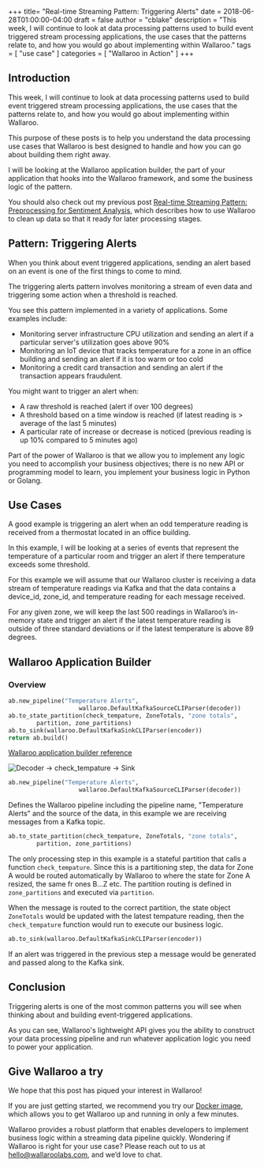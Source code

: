 +++
title= "Real-time Streaming Pattern: Triggering Alerts"
date = 2018-06-28T01:00:00-04:00
draft = false
author = "cblake"
description = "This week, I will continue to look at data processing patterns used to build event triggered stream processing applications, the use cases that the patterns relate to, and how you would go about implementing within Wallaroo."
tags = [
    "use case"
]
categories = [
    "Wallaroo in Action"
]
+++

## Introduction

This week, I will continue to look at data processing patterns used to build event triggered stream processing applications, the use cases that the patterns relate to, and how you would go about implementing within Wallaroo.

This purpose of these posts is to help you understand the data processing use cases that Wallaroo is best designed to handle and how you can go about building them right away.

I will be looking at the Wallaroo application builder, the part of your application that hooks into the Wallaroo framework, and some the business logic of the pattern.

You should also check out my previous post [Real-time Streaming Pattern: Preprocessing for Sentiment Analysis](https://blog.wallaroolabs.com/2018/06/real-time-streaming-pattern-preprocessing-for-sentiment-analysis/), which describes how to use Wallaroo to clean up data so that it ready for later processing stages.


## Pattern: Triggering Alerts

When you think about event triggered applications, sending an alert based on an event is one of the first things to come to mind.

The triggering alerts pattern involves monitoring a stream of even data and triggering some action when a threshold is reached.

You see this pattern implemented in a variety of applications.  Some examples include:

+ Monitoring server infrastructure CPU utilization and sending an alert if a particular server's utilization goes above 90%
+ Monitoring an IoT device that tracks temperature for a zone in an office building and sending an alert if it is too warm or too cold
+ Monitoring a credit card transaction and sending an alert if the transaction appears fraudulent.

You might want to trigger an alert when:

+ A raw threshold is reached (alert if over 100 degrees)
+ A threshold based on a time window is reached (if latest reading is > average of the last 5 minutes)
+ A particular rate of increase or decrease is noticed (previous reading is up 10% compared to 5 minutes ago)

Part of the power of Wallaroo is that we allow you to implement any logic you need to accomplish your business objectives; there is no new API or programming model to learn, you implement your business logic in Python or Golang.



## Use Cases

A good example is triggering an alert when an odd temperature reading is received from a thermostat located in an office building.

In this example, I will be looking at a series of events that represent the temperature of a particular room and trigger an alert if there temperature exceeds some threshold.

For this example we will assume that our Wallaroo cluster is receiving a data stream of temperature readings via Kafka and that the data contains a device_id, zone_id, and temperature reading for each message received.

For any given zone, we will keep the last 500 readings in Wallaroo’s in-memory state and trigger an alert if the latest temperature reading is outside of three standard deviations or if the latest temperature is above 89 degrees.  

## Wallaroo Application Builder

### Overview

```python
ab.new_pipeline("Temperature Alerts",
                    wallaroo.DefaultKafkaSourceCLIParser(decoder))
ab.to_state_partition(check_tempature, ZoneTotals, "zone totals",
        partition, zone_partitions)
ab.to_sink(wallaroo.DefaultKafkaSinkCLIParser(encoder))
return ab.build()
```

[Wallaroo application builder reference](https://docs.wallaroolabs.com/book/python/api.html#applicationbuilder)

![Decoder -> check_tempature -> Sink](/images/post/real-time-streaming-pattern-triggering-alerts/image1.png)


```python
ab.new_pipeline("Temperature Alerts",
                    wallaroo.DefaultKafkaSourceCLIParser(decoder))
```

Defines the Wallaroo pipeline including the pipeline name, "Temperature Alerts" and the source of the data, in this example we are receiving messages from a Kafka topic.

```python
ab.to_state_partition(check_tempature, ZoneTotals, "zone totals",
        partition, zone_partitions)
```

The only processing step in this example is a stateful partition that calls a function `check_tempature`. Since this is a partitioning step, the data for Zone A would be routed automatically by Wallaroo to where the state for Zone A resized, the same fr ones B...Z etc. The partition routing is defined in `zone_partitions` and executed via `partition`.

When the message is routed to the correct partition, the state object `ZoneTotals` would be updated with the latest tempature reading, then the `check_tempature` function would run to execute our business logic. 

```python
ab.to_sink(wallaroo.DefaultKafkaSinkCLIParser(encoder))
```

If an alert was triggered in the previous step a message would be generated and passed along to the Kafka sink.


## Conclusion
Triggering alerts is one of the most common patterns you will see when thinking about and building event-triggered applications.

As you can see, Wallaroo's lightweight API gives you the ability to construct your data processing pipeline and run whatever application logic you need to power your application.


## Give Wallaroo a try
We hope that this post has piqued your interest in Wallaroo!

If you are just getting started, we recommend you try our [Docker image](https://docs.wallaroolabs.com/book/getting-started/docker-setup.html), which allows you to get Wallaroo up and running in only a few minutes.

Wallaroo provides a robust platform that enables developers to implement business logic within a streaming data pipeline quickly. Wondering if Wallaroo is right for your use case? Please reach out to us at [hello@wallaroolabs.com](hello@wallaroolabs.com), and we’d love to chat.
